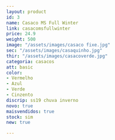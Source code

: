 ```yaml
---
layout: product
id: 3
name: Casaco MS Full Winter
link: casacomsfullwinter
price: 24.9
weight: 500
image: "/assets/images/casaco fixe.jpg"
sec: "/assets/images/casaquinho.jpg"
thir: "/assets/images/casacoverde.jpg"
categoria: casacos
att: basic
color:
- Vermelho
- Azul
- Verde
- Cinzento
discrip: ss19 chuva inverno
novo: true
maisvendidos: true
stock: sim
new: true

---
```

